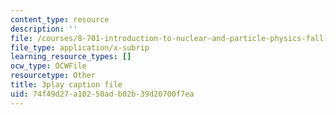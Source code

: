 ```yaml
---
content_type: resource
description: ''
file: /courses/8-701-introduction-to-nuclear-and-particle-physics-fall-2020/74f49d27a10250adb02b39d20700f7ea_jtSfWlQbmNY.vtt
file_type: application/x-subrip
learning_resource_types: []
ocw_type: OCWFile
resourcetype: Other
title: 3play caption file
uid: 74f49d27-a102-50ad-b02b-39d20700f7ea
---
```

